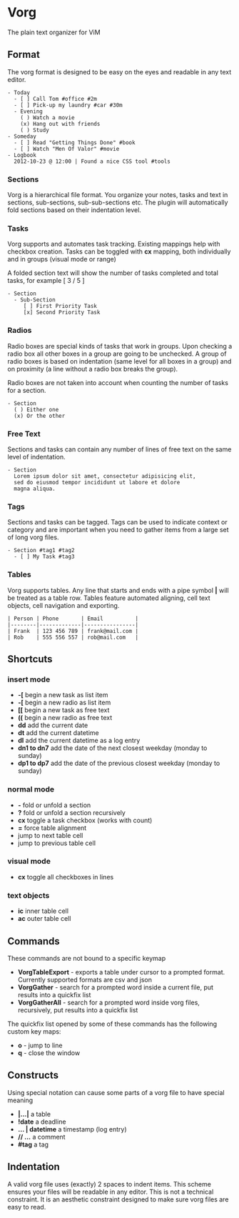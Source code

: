 Vorg
====
The plain text organizer for ViM

Format
------
The vorg format is designed to be easy on the eyes and readable
in any text editor.

```
- Today
  - [ ] Call Tom #office #2m
  - [ ] Pick-up my laundry #car #30m
  - Evening
    ( ) Watch a movie
    (x) Hang out with friends
    ( ) Study
- Someday
  - [ ] Read "Getting Things Done" #book
  - [ ] Watch "Men Of Valor" #movie
- Logbook
  2012-10-23 @ 12:00 | Found a nice CSS tool #tools
```

### Sections
Vorg is a hierarchical file format. You organize your notes, tasks and text in sections, sub-sections, sub-sub-sections etc.
The plugin will automatically fold sections based on their indentation level.

### Tasks
Vorg supports and automates task tracking. Existing mappings help with checkbox creation. Tasks can be toggled with **cx** mapping, both individually and in groups (visual mode or range)

A folded section text will show the number of tasks completed and total tasks, for example [ 3 / 5 ]

```
- Section
  - Sub-Section
     [ ] First Priority Task
     [x] Second Priority Task
```

### Radios
Radio boxes are special kinds of tasks that work in groups. Upon checking a radio box all other boxes in a group are going to be unchecked. A group of radio boxes is based on indentation (same level for all boxes in a group) and on proximity (a line without a radio box breaks the group).

Radio boxes are not taken into account when counting the number of tasks for a section.

```
- Section
  ( ) Either one
  (x) Or the other
```

### Free Text
Sections and tasks can contain any number of lines of free text
on the same level of indentation.

```
- Section
  Lorem ipsum dolor sit amet, consectetur adipisicing elit,
  sed do eiusmod tempor incididunt ut labore et dolore
  magna aliqua.
```

### Tags
Sections and tasks can be tagged. Tags can be used to indicate context
or category and are important when you need to gather items from
a large set of long vorg files.

```
- Section #tag1 #tag2
  - [ ] My Task #tag3
```

### Tables
Vorg supports tables. Any line that starts and ends with a pipe symbol **|** will be treated as a table row.
Tables feature automated aligning, cell text objects, cell navigation and exporting.

```
| Person | Phone       | Email          |
|--------|-------------|----------------|
| Frank  | 123 456 789 | frank@mail.com |
| Rob    | 555 556 557 | rob@mail.com   |
```

Shortcuts
---------

### insert mode
- **-[** begin a new task as list item
- **-[** begin a new radio as list item
- **[[** begin a new task as free text
- **((** begin a new radio as free text
- **dd** add the current date
- **dt** add the current datetime
- **dl** add the current datetime as a log entry
- **dn1 to dn7** add the date of the next closest weekday (monday to sunday)
- **dp1 to dp7** add the date of the previous closest weekday (monday to sunday)

### normal mode
- **-** fold or unfold a section
- **?** fold or unfold a section recursively
- **cx** toggle a task checkbox (works with count)
- **=** force table alignment
- **<Tab>** jump to next table cell
- **<Shift-Tab>** jump to previous table cell

### visual mode
- **cx** toggle all checkboxes in lines

### text objects
- **ic** inner table cell
- **ac** outer table cell

Commands
--------
These commands are not bound to a specific keymap

- **VorgTableExport** - exports a table under cursor to a prompted format. Currently supported formats are csv and json
- **VorgGather** - search for a prompted word inside a current file, put results into a quickfix list
- **VorgGatherAll** - search for a prompted word inside vorg files, recursively, put results into a quickfix list

The quickfix list opened by some of these commands has the following custom key maps:
- **o** - jump to line
- **q** - close the window

Constructs
----------
Using special notation can cause some parts of a vorg file to have special meaning
- **|...|** a table
- **!date** a deadline
- **... | datetime** a timestamp (log entry)
- **// ...** a comment
- **#tag** a tag

Indentation
-----------
A valid vorg file uses (exactly) 2 spaces to indent items. This scheme ensures your files will be readable in any editor.
This is not a technical constraint. It is an aesthetic constraint designed to make sure vorg files are easy to read.

